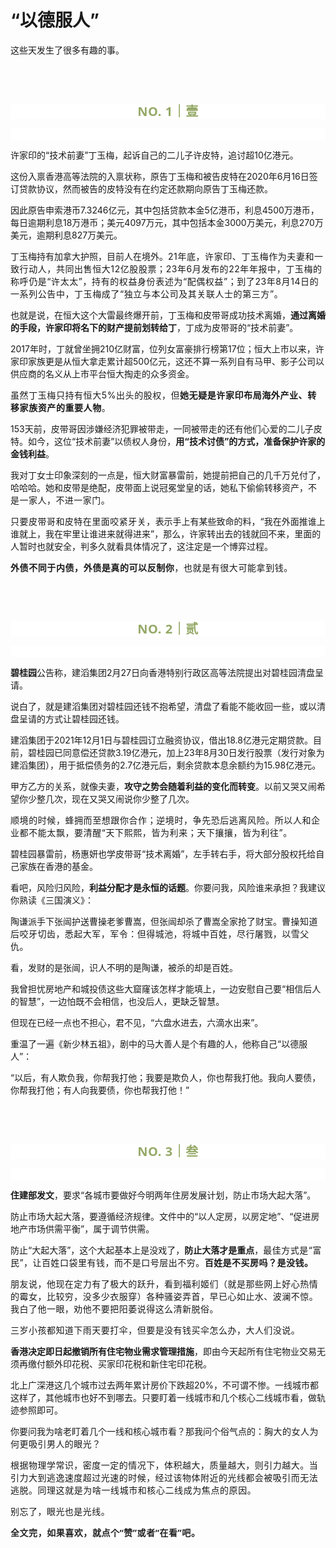# “以德服人”

<p style="visibility: visible;">这些天发生了很多有趣的事。<br style="visibility: visible;"></p><p style="visibility: visible;"><br style="visibility: visible;"></p><p style="visibility: visible;"><br style="visibility: visible;"></p><p style="outline: 0px;letter-spacing: 0.544px;text-wrap: wrap;color: rgb(34, 34, 34);font-family: -apple-system-font, system-ui, &quot;Helvetica Neue&quot;, &quot;PingFang SC&quot;, &quot;Hiragino Sans GB&quot;, &quot;Microsoft YaHei UI&quot;, &quot;Microsoft YaHei&quot;, Arial, sans-serif;background-color: rgb(255, 255, 255);text-align: center;visibility: visible;"><span style="outline: 0px;font-weight: bold;line-height: 25px;color: rgb(149, 169, 103);font-size: 20px;visibility: visible;">NO. 1｜壹</span></p><p style="outline: 0px;letter-spacing: 0.544px;text-wrap: wrap;color: rgb(34, 34, 34);font-family: -apple-system-font, system-ui, &quot;Helvetica Neue&quot;, &quot;PingFang SC&quot;, &quot;Hiragino Sans GB&quot;, &quot;Microsoft YaHei UI&quot;, &quot;Microsoft YaHei&quot;, Arial, sans-serif;background-color: rgb(255, 255, 255);text-align: center;visibility: visible;"><br style="outline: 0px;visibility: visible;"></p><p style="visibility: visible;">许家印的“技术前妻”丁玉梅，起诉自己的二儿子许皮特，追讨超10亿港元。<br style="visibility: visible;"></p><p style="visibility: visible;">这份入禀香港高等法院的入禀状称，原告丁玉梅和被告皮特在2020年6月16日签订贷款协议，然而被告的皮特没有在约定还款期向原告丁玉梅还款。</p><p style="visibility: visible;">因此原告申索港币7.3246亿元，其中包括贷款本金5亿港币，利息4500万港币，每日逾期利息18万港币；美元4097万元，其中包括本金3000万美元，利息270万美元，逾期利息827万美元。<br style="visibility: visible;"></p><p style="visibility: visible;">丁玉梅持有加拿大护照，目前人在境外。<span style="letter-spacing: 0.578px; text-wrap: wrap; visibility: visible;">21年底</span><span style="letter-spacing: 0.578px; text-wrap: wrap; visibility: visible;">，许家印、</span><span style="letter-spacing: 0.578px; text-wrap: wrap; visibility: visible;">丁玉梅作为夫妻和</span><span style="letter-spacing: 0.578px; text-wrap: wrap; visibility: visible;">一致行动人</span><span style="letter-spacing: 0.578px; text-wrap: wrap; visibility: visible;">，共同出售恒大12亿股股票；</span><span style="letter-spacing: 0.578px; text-wrap: wrap; visibility: visible;">23年6月发布的22年年报中，丁玉梅的称呼仍是“许太太”，持有的权益身份表述为“配偶权益”；到了23年8月14日的一系列公告中，丁玉梅成了“独立与本公司及其关联人士的第三方”。</span></p><p style="visibility: visible;">也就是说，在恒大这个大雷最终爆开前，丁玉梅和皮带哥成功技术离婚，<strong style="visibility: visible;">通过离婚的手段，许家印将名下的财产提前划转给丁</strong>，丁成为皮带哥的“技术前妻”。</p><p style="visibility: visible;">2017年时，丁就曾坐拥210亿财富，位列女富豪排行榜第17位；恒大上市以来，许家印家族更是从恒大拿走累计超500亿元，这还不算一系列自有马甲、影子公司以供应商的名义从上市平台恒大掏走的众多资金。</p><p style="visibility: visible;"><span style="letter-spacing: 0.578px; text-wrap: wrap; visibility: visible;">虽然丁玉梅只持有恒大</span><span style="letter-spacing: 0.578px; text-wrap: wrap; visibility: visible;">5%</span><span style="letter-spacing: 0.578px; text-wrap: wrap; visibility: visible;">出头的股权，但</span><strong style="visibility: visible;"><span style="letter-spacing: 0.578px; text-wrap: wrap; visibility: visible;">她无疑是许家印布局海外产业、转移家族资产的</span><span style="letter-spacing: 0.578px; text-wrap: wrap; visibility: visible;">重要人物</span></strong><span style="letter-spacing: 0.578px; text-wrap: wrap; visibility: visible;">。</span><span style="letter-spacing: 0.578px; font-size: var(--articleFontsize); visibility: visible;"></span></p><p style="visibility: visible;">153天前，皮带哥因涉嫌经济犯罪被带走，一同被带走的还有他们心爱的二儿子皮特。如今，这位“技术前妻”以债权人身份，<strong style="visibility: visible;">用“技术讨债”的方式，准备保护许家的金钱利益</strong>。<span style="font-size: var(--articleFontsize); letter-spacing: 0.034em; visibility: visible;"></span></p><p style="visibility: visible;">我对丁女士印象深刻的一点是，恒大财富暴雷前，她提前把自己的几千万兑付了，哈哈哈。她和皮带是绝配，皮带面上说冠冕堂皇的话，她私下偷偷转移资产，<span style="font-size: var(--articleFontsize); letter-spacing: 0.034em; visibility: visible;">不是一家人，不进一家门。</span></p><p style="visibility: visible;"><span style="font-size: var(--articleFontsize); letter-spacing: 0.034em; visibility: visible;"></span><span style="font-size: var(--articleFontsize); letter-spacing: 0.034em; visibility: visible;">只要</span><span style="font-size: var(--articleFontsize); letter-spacing: 0.034em; visibility: visible;">皮带哥和</span><span style="font-size: var(--articleFontsize); letter-spacing: 0.034em; visibility: visible;">皮特在里面咬紧牙关，</span><span style="font-size: var(--articleFontsize); letter-spacing: 0.034em; visibility: visible;"></span>表示手上有某些致命的料，“我在外面推谁上谁就上，我在牢里让谁进来就得进来”，那么，许家转出去的钱就回不来，里面的人暂时也就安全，判多久就看具体情况了，这注定是一个博弈过程。</p><p><strong><span style="letter-spacing: 0.578px;text-wrap: wrap;">外债不同于内债，</span><span style="letter-spacing: 0.578px;text-wrap: wrap;">外债</span><span style="letter-spacing: 0.578px;text-wrap: wrap;">是真的可以反制你</span></strong><span style="letter-spacing: 0.578px;text-wrap: wrap;">，也就是有很大可能拿到钱。</span></p><p><br></p><p><br></p><p style="outline: 0px;letter-spacing: 0.544px;text-wrap: wrap;color: rgb(34, 34, 34);font-family: -apple-system-font, system-ui, &quot;Helvetica Neue&quot;, &quot;PingFang SC&quot;, &quot;Hiragino Sans GB&quot;, &quot;Microsoft YaHei UI&quot;, &quot;Microsoft YaHei&quot;, Arial, sans-serif;background-color: rgb(255, 255, 255);text-align: center;visibility: visible;"><span style="outline: 0px;font-weight: bold;line-height: 25px;color: rgb(149, 169, 103);font-size: 20px;visibility: visible;">NO. 2｜贰</span></p><p style="outline: 0px;letter-spacing: 0.544px;text-wrap: wrap;color: rgb(34, 34, 34);font-family: -apple-system-font, system-ui, &quot;Helvetica Neue&quot;, &quot;PingFang SC&quot;, &quot;Hiragino Sans GB&quot;, &quot;Microsoft YaHei UI&quot;, &quot;Microsoft YaHei&quot;, Arial, sans-serif;background-color: rgb(255, 255, 255);text-align: center;visibility: visible;"><br style="outline: 0px;visibility: visible;"></p><p><strong>碧桂园</strong>公告称，建滔集团2月27日向香港特别行政区高等法院提出对碧桂园清盘呈请。</p><p>说白了，就是建滔集团对碧桂园还钱不抱希望，清盘了看能不能收回一些，或以清盘呈请的方式让碧桂园还钱。</p><p>建滔集团于2021年12月1日与碧桂园订立融资协议，借出18.8亿港元定期贷款。目前，碧桂园已同意偿还贷款3.19亿港元，加上23年8月30日发行股票（发行对象为建滔集团），用于抵偿债务的2.7亿港元后，剩余贷款本息余额约为15.98亿港元。</p><p>甲方乙方的关系，就像夫妻，<strong>攻守之势会随着利益的变化而转变</strong>。以前又哭又闹希望你少整几次，现在又哭又闹说你少整了几次。</p><p><span style="letter-spacing: 0.578px;text-wrap: wrap;"></span><span style="letter-spacing: 0.578px;text-wrap: wrap;">顺境的时候，</span><span style="letter-spacing: 0.578px;text-wrap: wrap;">蜂拥而至</span><span style="letter-spacing: 0.578px;text-wrap: wrap;">想跟你合作；</span><span style="letter-spacing: 0.578px;text-wrap: wrap;">逆境时，争先恐后</span><span style="letter-spacing: 0.578px;text-wrap: wrap;">逃离风险。</span><span style="letter-spacing: 0.578px;text-wrap: wrap;">所以人和企业都不能太飘，</span><span style="letter-spacing: 0.578px;text-wrap: wrap;">要清醒</span><span style="letter-spacing: 0.578px;text-wrap: wrap;">“天下熙熙，皆为利来</span><span style="letter-spacing: 0.578px;text-wrap: wrap;">；</span><span style="letter-spacing: 0.578px;text-wrap: wrap;">天下攘攘，皆为利往</span><span style="letter-spacing: 0.578px;text-wrap: wrap;">”。</span></p><p>碧桂园暴雷前，杨惠妍也学皮带哥“技术离婚”，左手转右手，将大部分股权托给自己家族在香港的基金。<br></p><p>看吧，风险归风险，<strong>利益分配才是永恒的话题</strong>。你要问我，风险谁来承担？我建议你熟读《三国演义》：</p><p><span style="">陶谦派手下张闿护送曹操老爹曹嵩，但张闿却杀了曹嵩全家抢了财宝。</span><span style="font-size: var(--articleFontsize);letter-spacing: 0.034em;">曹操知道后咬牙切齿，</span><span style="font-size: var(--articleFontsize);letter-spacing: 0.034em;">悉起大军，</span><span style="font-size: var(--articleFontsize);letter-spacing: 0.034em;">军令：</span><span style="font-size: var(--articleFontsize);letter-spacing: 0.034em;">但得城池，将城中百姓，尽行屠戮，以雪父仇。</span></p><p><span style="">看，发财的是张闿，识人不明的是陶谦，被杀的却是百姓。</span></p><p><span style="">我曾担忧房地产和城投债这些大窟窿该怎样才能填上，一边安慰自己要“相信后人的智慧”，一边怕既不会相信，也没后人，更缺乏智慧。</span></p><p><span style="">但现在已经一点也不担心，君不见，“六盘水进去，六滴水出来”。</span></p><p>重温了一遍《新少林五祖》，剧中的马大善人是个有趣的人，他称自己“以德服人”：</p><p>“以后，有人欺负我，你帮我打他；我要是欺负人，你也帮我打他。我向人要债，你帮我打他；有人向我要债，你也帮我打他！”<br></p><p><br></p><p><br></p><p style="outline: 0px;letter-spacing: 0.544px;text-wrap: wrap;color: rgb(34, 34, 34);font-family: -apple-system-font, system-ui, &quot;Helvetica Neue&quot;, &quot;PingFang SC&quot;, &quot;Hiragino Sans GB&quot;, &quot;Microsoft YaHei UI&quot;, &quot;Microsoft YaHei&quot;, Arial, sans-serif;background-color: rgb(255, 255, 255);text-align: center;visibility: visible;"><span style="outline: 0px;font-weight: bold;line-height: 25px;color: rgb(149, 169, 103);font-size: 20px;visibility: visible;">NO. 3｜叁</span></p><p style="outline: 0px;letter-spacing: 0.544px;text-wrap: wrap;color: rgb(34, 34, 34);font-family: -apple-system-font, system-ui, &quot;Helvetica Neue&quot;, &quot;PingFang SC&quot;, &quot;Hiragino Sans GB&quot;, &quot;Microsoft YaHei UI&quot;, &quot;Microsoft YaHei&quot;, Arial, sans-serif;background-color: rgb(255, 255, 255);text-align: center;visibility: visible;"><br style="outline: 0px;visibility: visible;"></p><p><strong>住建部发文</strong>，要求“各城市要做好今明两年住房发展计划，防止市场大起大落”。<br></p><p>防止市场大起大落，要遵循经济规律。文件中的“以人定房，以房定地”、“促进房地产市场供需平衡”，属于调节供需。</p><p>防止“大起大落”，这个大起基本上是没戏了，<strong>防止大落才是重点</strong>，<span style="font-size: var(--articleFontsize);letter-spacing: 0.034em;">最佳方式是“富民”，让百姓口袋里</span><span style="font-size: var(--articleFontsize);letter-spacing: 0.034em;">有钱，</span><span style="font-size: var(--articleFontsize);letter-spacing: 0.034em;">而不是</span><span style="font-size: var(--articleFontsize);letter-spacing: 0.034em;">口号</span><span style="font-size: var(--articleFontsize);letter-spacing: 0.034em;">层出不穷。</span><strong><span style="font-size: var(--articleFontsize);letter-spacing: 0.034em;"></span><span style="font-size: var(--articleFontsize);letter-spacing: 0.034em;">百姓是不买房吗？</span><span style="font-size: var(--articleFontsize);letter-spacing: 0.034em;">是没钱。</span></strong><span style="font-size: var(--articleFontsize);letter-spacing: 0.034em;"></span></p><p><span style="font-size: var(--articleFontsize);letter-spacing: 0.034em;"></span><span style="font-size: var(--articleFontsize);letter-spacing: 0.034em;">朋友说，他现在定力有了极大的跃升，</span><span style="font-size: var(--articleFontsize);letter-spacing: 0.034em;">看到福利姬们（就是那些网上好心热情的霉女，比较穷，没多少衣服穿）各种骚姿弄首，早已</span><span style="font-size: var(--articleFontsize);letter-spacing: 0.034em;">心如止水、波澜不惊。</span><span style="font-size: var(--articleFontsize);letter-spacing: 0.034em;">我白了他一眼，劝他不要</span><span style="font-size: var(--articleFontsize);letter-spacing: 0.034em;">把阳萎说得这么清新脱俗。</span></p><p><span style="font-size: var(--articleFontsize);letter-spacing: 0.034em;"><span style="font-size: var(--articleFontsize);letter-spacing: 0.034em;text-wrap: wrap;">三岁小孩</span><span style="font-size: var(--articleFontsize);letter-spacing: 0.034em;text-wrap: wrap;">都知道下雨天要打伞，但</span><span style="font-size: var(--articleFontsize);letter-spacing: 0.034em;text-wrap: wrap;">要是没有钱买伞怎么办，</span><span style="font-size: var(--articleFontsize);letter-spacing: 0.034em;text-wrap: wrap;">大人们没说。</span></span></p><p><strong>香港决定即日起撤销所有住宅物业需求管理措施</strong>，即由今天起所有住宅物业交易无须再缴付额外印花税、买家印花税和新住宅印花税。</p><p>北上广深港这几个城市过去两年累计房价下跌超20%，不可谓不惨。一线城市都这样了，其他城市也好不到哪去。只要盯着一线城市和几个核心二线城市看，做轨迹参照即可。</p><p>你要问我为啥老盯着几个一线和核心城市看？那我问个俗气点的：<span style="font-size: var(--articleFontsize);letter-spacing: 0.034em;">胸大的女人为何更吸引男人的眼光？</span></p><p><span style="font-size: var(--articleFontsize);letter-spacing: 0.034em;">根据物理学常识，密度一定的情况下，体积越大，质量越大，则引力越大。</span><span style="font-size: var(--articleFontsize);letter-spacing: 0.034em;">当引力大到逃逸速度超过光速的时候，经过该物体附近的光线都会被吸引而无法逃脱。<span style="letter-spacing: 0.578px;text-wrap: wrap;">同理这就是为啥一线城市和核心二线</span><span style="letter-spacing: 0.578px;text-wrap: wrap;">成为焦点的原因。</span></span></p><p><span style="font-size: var(--articleFontsize);letter-spacing: 0.034em;">别忘了，眼光也是光线。</span></p><p style="margin-bottom: 0px;outline: 0px;"><strong style="outline: 0px;font-family: system-ui, -apple-system, BlinkMacSystemFont, &quot;Helvetica Neue&quot;, &quot;PingFang SC&quot;, &quot;Hiragino Sans GB&quot;, &quot;Microsoft YaHei UI&quot;, &quot;Microsoft YaHei&quot;, Arial, sans-serif;letter-spacing: 0.544px;text-wrap: wrap;background-color: rgb(255, 255, 255);color: rgb(34, 34, 34);font-size: 16px;"><span style="outline: 0px;font-size: 14px;">全文完，如果喜欢，就点个“赞”或者“在看”吧。</span></strong></p><p style="display: none;"><mp-style-type data-value="3"></mp-style-type></p>